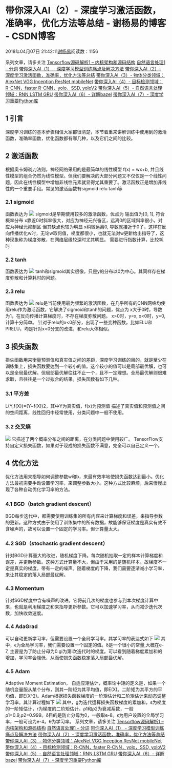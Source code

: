 
# 带你深入AI（2）- 深度学习激活函数，准确率，优化方法等总结 - 谢杨易的博客 - CSDN博客

2018年04月07日 21:42:11[谢杨易](https://me.csdn.net/u013510838)阅读数：1156


系列文章，请多关注
[Tensorflow源码解析1 – 内核架构和源码结构](https://blog.csdn.net/u013510838/article/details/84103503)
[自然语言处理1 – 分词](https://blog.csdn.net/u013510838/article/details/81673016)
[带你深入AI（1） - 深度学习模型训练痛点及解决方法](https://blog.csdn.net/u013510838/article/details/79835563)
[带你深入AI（2）- 深度学习激活函数，准确率，优化方法等总结](https://blog.csdn.net/u013510838/article/details/79845455)
[带你深入AI（3）- 物体分类领域：AlexNet VGG Inception ResNet mobileNet](https://blog.csdn.net/u013510838/article/details/79866740)
[带你深入AI（4）- 目标检测领域：R-CNN，faster R-CNN，yolo，SSD, yoloV2](https://blog.csdn.net/u013510838/article/details/79947553)
[带你深入AI（5）- 自然语言处理领域：RNN LSTM GRU](https://blog.csdn.net/u013510838/article/details/80024144)
[带你深入AI（6）- 详解bazel](https://blog.csdn.net/u013510838/article/details/80102438)
[带你深入AI（7）- 深度学习重要Python库](https://blog.csdn.net/u013510838/article/details/80412127)
## 1 引言
深度学习训练的基本步骤相信大家都很清楚，本节着重来讲解训练中使用到的激活函数，准确率函数，优化函数都有哪几种，以及它们之间的比较。
## 2 激活函数
根据奥卡姆剃刀法则，神经网络采用的是最简单的线性模型 f(x) = wx+b, 并且线性模型的组合仍然为线性模型。但我们要解决的大部分问题又不仅仅是一个线性问题，因此在线性模型中增加非线性元素就显得尤其重要了。激活函数正是增加非线性的一个重要手段。常见的激活函数有sigmoid relu tanh等
### 2.1 sigmoid
函数表达为
![](https://img.alicdn.com/tfs/TB1cRemj_tYBeNjy1XdXXXXyVXa-1464-622.png)
sigmoid是早期使用较多的激活函数，优点为
输出值为[0, 1], 符合概率分布
x靠近0时斜率很大，对应为神经元兴奋区，远离0的区域斜率很小，对应为神经元抑制区
但其缺点也较为明显
x稍微远离0, 导数就接近于0了，这样在反向传播优化w时，无论w取何值，梯度都很小，也就无法对w更新给出指导了，这种现象称为梯度弥散，在网络层级较深时尤其明显。
需要进行指数计算，比较耗时
### 2.2 tanh
函数表达为
![](https://img.alicdn.com/tfs/TB1ikokjKuSBuNjy1XcXXcYjFXa-1590-708.png)
tanh和sigmoid其实很像，只是y的分布以0为中心。其同样存在梯度弥散和计算耗时的问题。
### 2.3 relu
函数表达为
![](https://img.alicdn.com/tfs/TB15hmoj_tYBeNjy1XdXXXXyVXa-1592-614.png)
relu是当前使用最为频繁的激活函数，在几乎所有的CNN网络均使用relu作为激活函数，它解决了sigmoid和tanh的问题，优点为
x大于0时，导数为1，在反向传播计算梯度时，不存在梯度弥散问题。
x>0时，y=x, x<0时，y=0, 计算十分简单。
针对于relu的x<0部分，出现了一些变种函数，比如ELU和PRELU，均是针对x<0分支的改进，和relu大体相似。
## 3 损失函数
损失函数用来衡量预测值和真实值之间的差距，深度学习训练的目的，就是至少在训练集上，损失函数要达到一个较小的值。这个较小的值可以是局部最优解，也可以是全局最优解。但局部最优解往往不止一个，且不一定理想。全局最优解则很难求取，且往往是一个过拟合的结果。损失函数有如下几种。
### 3.1 平方差
L(Y,f(X))=(Y−f(X))2，其中Y为真实值，f(x)为预测值
描述了真实值和预测值之间的空间距离，线性回归中经常使用，分类问题中一般不使用。
### 3.2 交叉熵
![](https://img.alicdn.com/tfs/TB1QacqjKuSBuNjy1XcXXcYjFXa-1324-166.png)
它描述了两个概率分布之间的距离，在分类问题中使用较广。
TensorFlow支持自定义损失函数，如果对于现成的损失函数不满意，完全可以自己定义一个。
## 4 优化方法
优化方法用来指导如何调整参数w和b，来最有效率地使损失函数达到最小。优化方法最初需要手动设置学习率，来调整参数大小。这种方式比较麻烦，后来慢慢出现了各种自动优化学习率的方法。
### 4.1 BGD（batch gradient descent）
BGD每步迭代中，都需要使用训练集的所有内容来计算梯度和误差，来指导参数的更新。这种方式由于使用了训练集中的所有数据，故能够保证梯度是真实有效不含噪声的，故可以设置一个固定的学习率。但计算量太大。
### 4.2 SGD（stochastic gradient descent）
针对BGD计算量大的改进，随机梯度下降。每次随机抽取一定的样本计算梯度和误差，并更新参数。这种方式计算量不大，但由于采用的是随机样本，故梯度不一定是真实的梯度，带有一定的噪声。随着梯度的下降，我们需要逐渐减小学习率，来让其稳定的落入局部最优解。
### 4.3 Momentum
针对SGD梯度中含有噪声的改进。它将前几次的梯度也参与到本次梯度计算中来，也就是利用梯度之和来指导更新参数。它可以加速学习率，从而减少迭代次数，加快收敛速度。
### 4.4 AdaGrad
可以自动更新学习率，但需要设置一个全局学习率。其学习率的表达式如下
![](https://img.alicdn.com/tfs/TB167CCj_tYBeNjy1XdXXXXyVXa-1250-208.png)
其中，ϵ为全局学习率，我们需要设置一个固定的值。δ是一个很小的常量,大概在e-7, 主要是为了防止分母为0.gi为第i次迭代时的梯度。可以看到随着梯度累加和的增加，学习率会降低，从而使损失函数稳定落入局部最优解。
### 4.5 Adam
Adaptive Moment Estimation， 自适应矩估计，概率论中矩的定义是，如果一个随机变量服从某个分布，则其一阶矩为其平均值，即E(X)。二阶矩为其平方的平均值，即E(X^2)。Adam根据损失函数梯度的一阶矩估计和二阶矩估计来动态调整学习率。其计算过程如下
![](https://img.alicdn.com/tfs/TB11pCGj_tYBeNjy1XdXXXXyVXa-1502-632.png)
其中，g为迭代运算损失函数梯度的累加和，s为梯度的一阶矩估计，r为梯度的二阶矩估计。ρ1和ρ2为衰减系数，一般ρ1=0.9,ρ2=0.999。δ目的是防止分母为0，一般取e-8。ϵ为用户设置的全局学习率，一般可设为e-4。θ为学习率。
系列文章，请多关注
[Tensorflow源码解析1 – 内核架构和源码结构](https://blog.csdn.net/u013510838/article/details/84103503)
[自然语言处理1 – 分词](https://blog.csdn.net/u013510838/article/details/81673016)
[带你深入AI（1） - 深度学习模型训练痛点及解决方法](https://blog.csdn.net/u013510838/article/details/79835563)
[带你深入AI（2）- 深度学习激活函数，准确率，优化方法等总结](https://blog.csdn.net/u013510838/article/details/79845455)
[带你深入AI（3）- 物体分类领域：AlexNet VGG Inception ResNet mobileNet](https://blog.csdn.net/u013510838/article/details/79866740)
[带你深入AI（4）- 目标检测领域：R-CNN，faster R-CNN，yolo，SSD, yoloV2](https://blog.csdn.net/u013510838/article/details/79947553)
[带你深入AI（5）- 自然语言处理领域：RNN LSTM GRU](https://blog.csdn.net/u013510838/article/details/80024144)
[带你深入AI（6）- 详解bazel](https://blog.csdn.net/u013510838/article/details/80102438)
[带你深入AI（7）- 深度学习重要Python库](https://blog.csdn.net/u013510838/article/details/80412127)

